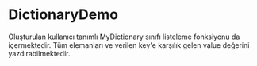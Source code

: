 # DictionaryDemo

Oluşturulan kullanıcı tanımlı MyDictionary sınıfı listeleme fonksiyonu da içermektedir. 
Tüm elemanları ve verilen key'e karşılık gelen value değerini yazdırabilmektedir.
